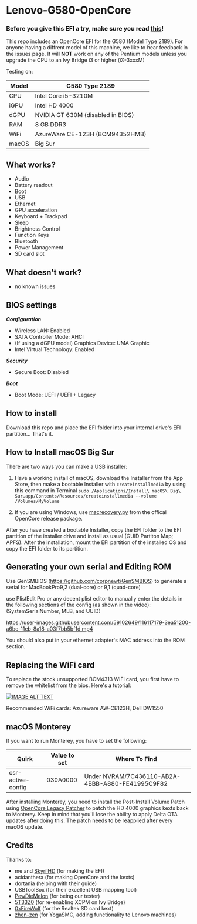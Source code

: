 # Lenovo-G580-OpenCore

### Before you give this EFI a try, make sure you read [this](#Generating-your-own-serial-and-Editing-ROM)!

This repo includes an OpenCore EFI for the G580 (Model Type 2189). For anyone having a diffrent model of this machine, we like to hear feedback in the issues page. It will **NOT** work on any of the Pentium models unless you upgrade the CPU to an Ivy Bridge i3 or higher (iX-3xxxM)

Testing on:

Model | G580 Type 2189
------------- | ---------------
CPU | Intel Core i5-3210M
iGPU | Intel HD 4000
dGPU | NVIDIA GT 630M (disabled in BIOS)
RAM | 8 GB DDR3
WiFi | AzureWare CE-123H (BCM94352HMB)
macOS | Big Sur

## What works?

- Audio
- Battery readout
- Boot
- USB
- Ethernet
- GPU acceleration
- Keyboard + Trackpad
- Sleep
- Brightness Control
- Function Keys
- Bluetooth
- Power Management
- SD card slot

## What doesn't work?

- no known issues

## BIOS settings

***Configuration***

* Wireless LAN: Enabled
* SATA Controller Mode: AHCI
* (If using a dGPU model) Graphics Device: UMA Graphic
* Intel Virtual Technology: Enabled

***Security***

* Secure Boot: Disabled

***Boot***

* Boot Mode: UEFI / UEFI + Legacy

## How to install

Download this repo and place the EFI folder into your internal drive's EFI partition... That's it.

## How to Install macOS Big Sur

There are two ways you can make a USB installer:

1. Have a working install of macOS, download the Installer from the App Store, then make a bootable Installer with `createinstallmedia` by using this command in Terminal `sudo /Applications/Install\ macOS\ Big\ Sur.app/Contents/Resources/createinstallmedia --volume /Volumes/MyVolume`

2. If you are using Windows, use [macrecovery.py](https://dortania.github.io/OpenCore-Install-Guide/installer-guide/winblows-install.html) from the offical OpenCore release package.

After you have created a bootable Installer, copy the EFI folder to the EFI partition of the installer drive and install as usual (GUID Partiton Map; APFS). After the installation, mount the EFI partition of the installed OS and copy the EFI folder to its partition.

## Generating your own serial and Editing ROM

Use GenSMBIOS (https://github.com/corpnewt/GenSMBIOS) to generate a serial for MacBookPro9,2 (dual-core) or 9,1 (quad-core)

use PlistEdit Pro or any decent plist editor to manually enter the details in the following sections of the config (as shown in the video): (SystemSerialNumber, MLB, and UUID)

https://user-images.githubusercontent.com/59102649/116117179-3ea51200-a6bc-11eb-8a18-a03f7bb5bf1d.mp4

You should also put in your ethernet adapter's MAC address into the ROM section.

## Replacing the WiFi card

To replace the stock unsupported BCM4313 WiFi card, you first have to remove the whitelist from the bios. Here's a tutorial: 

[![IMAGE ALT TEXT](http://img.youtube.com/vi/BItGfpyyHnI/0.jpg)](http://www.youtube.com/watch?v=BItGfpyyHnI "Video Title")

Recommended WiFi cards: Azureware AW-CE123H, Dell DW1550

## macOS Monterey

If you want to run Monterey, you have to set the following:

| Quirk | Value to set | Where To Find |
| -- | -- | -- |
| csr-active-config | 030A0000 | Under NVRAM/7C436110-AB2A-4BBB-A880-FE41995C9F82 |

After installing Monterey, you need to install the Post-Install Volume Patch using [OpenCore Legacy Patcher](https://github.com/dortania/OpenCore-Legacy-Patcher/releases) to patch the HD 4000 graphics kexts back to Monterey. Keep in mind that you'll lose the ability to apply Delta OTA updates after doing this.
The patch needs to be reapplied after every macOS update.

## Credits

Thanks to:

* me and [SkyrilHD](https://github.com/SkyrilHD) (for making the EFI)
* acidanthera (for making OpenCore and the kexts)
* dortania (helping with their guide)
* USBToolBox (for their excellent USB mapping tool)
* [PewDieMelon](https://github.com/PewDieMelon) (for being our tester)
* [5T33Z0](https://www.hackintosh-forum.de/forum/thread/53009-guide-x86platformplugin-xcpm-f%C3%BCr-ivy-bridge-cpus-unter-catalina-und-big-sur-akti/) (for re-enabling XCPM on Ivy Bridge)
* [0xFireWolf](https://github.com/0xFireWolf) (for the Realtek SD card kext)
* [zhen-zen](https://github.com/zhen-zen/YogaSMC) (for YogaSMC, adding functionality to Lenovo machines)
